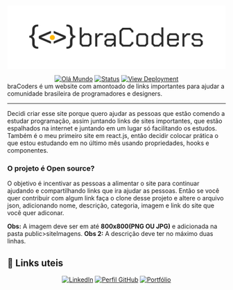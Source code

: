 <img align="center" src="public/assets/bracodersImg.png" alt="(Prévia)Video do Encriptador">

[<div align="center">![Olá Mundo](https://shields.io/badge/Olá-Mundo-blue)](https://github.com/uandersoncosta/challengeEncriptadorAlura)
[![Status](https://shields.io/badge/Tecnologias%20Utilizadas-|%20HTML%205%20|%20CSS%203%20|%20JavaScript%20|-orange)](https://github.com/uandersoncosta/challengeEncriptadorAlura) 
[![View Deployment](https://shields.io/badge/View-Deployment-yellow.svg)]([https://uandersoncosta.github.io/challengeEncriptadorAlura/] (https://bracoders.vercel.app))</div>
braCoders é um website com amontoado de links importantes para ajudar a comunidade brasileira de programadores e designers.
<hr>

Decidi criar esse site porque quero ajudar as pessoas que estão comendo a estudar programação, assim juntando links de sites importantes, que estão espalhados na internet e juntando em um lugar só facilitando os estudos. Também é o meu primeiro site em react.js, então decidir colocar prática o que estou estudando em no último mês usando propriedades, hooks e componentes.

### O projeto é Open source?
O objetivo é incentivar as pessoas a alimentar o site para continuar ajudando e compartilhando links que ira ajudar as pessoas. Então se você quer contribuir com algum link faça o clone desse projeto e altere o arquivo json, adicionando nome, descrição, categoria, imagem e link do site que você quer adiconar.

**Obs:** A imagem deve ser em até **800x800(PNG OU JPG)** e adicionada na pasta public>siteImagens.
**Obs 2:** A descrição deve ter no máximo duas linhas.

## 🔗 Links uteis

[<div align="center">![LinkedIn](https://shields.io/badge/LinkedIn-LinkedIn-aqua)](https://www.linkedin.com/in/uandersoncosta/)
[![Perfil GitHub](https://shields.io/badge/Perfil-GitHub-blue)](https://github.com/uandersoncosta)
[![Portfólio](https://shields.io/badge/Portfólio-Uanderson-brown)](https://github.com/uandersoncosta/)
</div>

